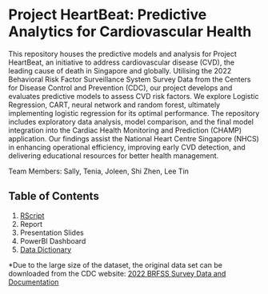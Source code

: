 # Project HeartBeat: Predictive Analytics for Cardiovascular Health

This repository houses the predictive models and analysis for Project HeartBeat, an initiative to address cardiovascular disease (CVD), the leading cause of death in Singapore and globally. Utilising the 2022 Behavioral Risk Factor Surveillance System Survey Data from the Centers for Disease Control and Prevention (CDC), our project develops and evaluates predictive models to assess CVD risk factors. We explore Logistic Regression, CART, neural network and random forest, ultimately implementing logistic regression for its optimal performance. The repository includes exploratory data analysis, model comparison, and the final model integration into the Cardiac Health Monitoring and Prediction (CHAMP) application. Our findings assist the National Heart Centre Singapore (NHCS) in enhancing operational efficiency, improving early CVD detection, and delivering educational resources for better health management.

Team Members: Sally, Tenia, Joleen, Shi Zhen, Lee Tin

## Table of Contents
  1. [RScript](https://github.com/acrylicruler/BC2407-Project-HeartBeat/tree/main/code)
  2. Report
  3. Presentation Slides
  4. PowerBI Dashboard
  5. [Data Dictionary](https://github.com/acrylicruler/BC2407-Project-HeartBeat/tree/main/docs)

*Due to the large size of the dataset, the original data set can be downloaded from the CDC website: [2022 BRFSS Survey Data and Documentation](https://www.cdc.gov/brfss/annual_data/annual_2022.html)
  

